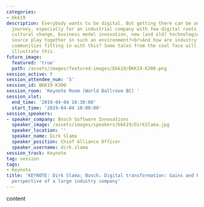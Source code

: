 ```yaml
---
categories:
- bkk19
description: Everybody wants to be digital. But getting there can be an interesting
  journey, especially for an industrial company with few digital roots.<br>How do
  cultural change, business model innovation, new (and old) technologies and open
  source play together in such an environment?<br>And how are industry alliances and
  communities fitting in with this? Some tales from the coal face will be shared to
  illustrate this.
future_image:
  featured: 'true'
  path: /assets/images/featured-images/bkk19/BKK19-K300.png
session_active: Y
session_attendee_num: '5'
session_id: BKK19-K300
session_room: 'Keynote Room (World Ballroom BC) '
session_slot:
  end_time: '2019-04-04 10:30:00'
  start_time: '2019-04-04 10:00:00'
session_speakers:
- speaker_company: Bosch Software Innovations
  speaker_image: /assets/images/speakers/bkk19/DirkSlama.jpg
  speaker_location: ''
  speaker_name: Dirk Slama
  speaker_position: Chief Alliance Officer
  speaker_username: dirk.slama
session_track: Keynote
tag: session
tags:
- Keynote
title: 'KEYNOTE: Dirk Slama; Bosch. Digital transformation: Gains and Pains from the
  perspective of a large industry company'
---
```


content